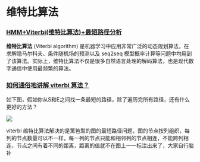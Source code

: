# 维特比算法

### [HMM+Viterbi(维特比算法)+最短路径分析](https://zhuanlan.zhihu.com/p/59889195)

**维特比算法** (Viterbi algorithm) 是机器学习中应用非常广泛的动态规划算法，在求解隐马尔科夫、条件随机场的预测以及 seq2seq 模型概率计算等问题中均用到了该算法。实际上，维特比算法不仅是很多自然语言处理的解码算法，也是现代数字通信中使用最频繁的算法。

### [如何通俗地讲解 viterbi 算法？](https://www.zhihu.com/question/20136144)

如下图，假如你从S和E之间找一条最短的路径，除了遍历完所有路径，还有什么更好的方法？

![](https://pic1.zhimg.com/80/v2-8a0e2bc64b7305a04c3aef847fa62bdb_720w.jpg?source=1940ef5c)

viterbi 维特比算法解决的是篱笆型的图的最短路径问题，图的节点按列组织，每列的节点数量可以不一样，每一列的节点只能和相邻列的节点相连，不能跨列相连，节点之间有着不同的距离，距离的值就不在图上一一标注出来了，大家自行脑补
